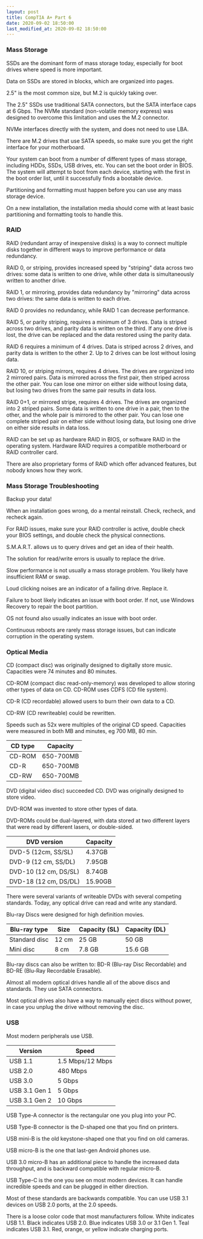 ```yaml
---
layout: post
title: CompTIA A+ Part 6
date: 2020-09-02 18:50:00
last_modified_at: 2020-09-02 18:50:00
---
```


### Mass Storage

SSDs are the dominant form of mass storage today, especially for boot drives where speed is more important.

Data on SSDs are stored in blocks, which are organized into pages.

2.5" is the most common size, but M.2 is quickly taking over.

The 2.5" SSDs use traditional SATA connectors, but the SATA interface caps at 6 Gbps. The NVMe standard (non-volatile memory express) was designed to overcome this limitation and uses the M.2 connector.

NVMe interfaces directly with the system, and does not need to use LBA.

There are M.2 drives that use SATA speeds, so make sure you get the right interface for your motherboard.

Your system can boot from a number of different types of mass storage, including HDDs, SSDs, USB drives, etc. You can set the boot order in BIOS. The system will attempt to boot from each device, starting with the first in the boot order list, until it successfully finds a bootable device.

Partitioning and formatting must happen before you can use any mass storage device.

On a new installation, the installation media should come with at least basic partitioning and formatting tools to handle this.

### RAID

RAID (redundant array of inexpensive disks) is a way to connect multiple disks together in different ways to improve performance or data redundancy.

RAID 0, or striping, provides increased speed by "striping" data across two drives: some data is written to one drive, while other data is simultaneously written to another drive.

RAID 1, or mirroring, provides data redundancy by "mirroring" data across two drives: the same data is written to each drive.

RAID 0 provides no redundancy, while RAID 1 can decrease performance.

RAID 5, or parity striping, requires a minimum of 3 drives. Data is striped across two drives, and parity data is written on the third. If any one drive is lost, the drive can be replaced and the data restored using the parity data.

RAID 6 requires a minimum of 4 drives. Data is striped across 2 drives, and parity data is written to the other 2. Up to 2 drives can be lost without losing data.

RAID 10, or striping mirrors, requires 4 drives. The drives are organized into 2 mirrored pairs. Data is mirrored across the first pair, then striped across the other pair. You can lose one mirror on either side without losing data, but losing two drives from the same pair results in data loss.

RAID 0+1, or mirrored stripe, requires 4 drives. The drives are organized into 2 striped pairs. Some data is written to one drive in a pair, then to the other, and the whole pair is mirrored to the other pair. You can lose one complete striped pair on either side without losing data, but losing one drive on either side results in data loss.

RAID can be set up as hardware RAID in BIOS, or software RAID in the operating system. Hardware RAID requires a compatible motherboard or RAID controller card.

There are also proprietary forms of RAID which offer advanced features, but nobody knows how they work.

### Mass Storage Troubleshooting

Backup your data!

When an installation goes wrong, do a mental reinstall. Check, recheck, and recheck again.

For RAID issues, make sure your RAID controller is active, double check your BIOS settings, and double check the physical connections.

S.M.A.R.T. allows us to query drives and get an idea of their health.

The solution for read/write errors is usually to replace the drive.

Slow performance is not usually a mass storage problem. You likely have insufficient RAM or swap.

Loud clicking noises are an indicator of a failing drive. Replace it.

Failure to boot likely indicates an issue with boot order. If not, use Windows Recovery to repair the boot partition.

OS not found also usually indicates an issue with boot order.

Continuous reboots are rarely mass storage issues, but can indicate corruption in the operating system.

### Optical Media

CD (compact disc) was originally designed to digitally store music. Capacities were 74 minutes and 80 minutes.

CD-ROM (compact disc read-only-memory) was developed to allow storing other types of data on CD. CD-ROM uses CDFS (CD file system).

CD-R (CD recordable) allowed users to burn their own data to a CD.

CD-RW (CD rewriteable) could be rewritten.

Speeds such as 52x were multiples of the original CD speed. Capacities were measured in both MB and minutes, eg 700 MB, 80 min.

| CD type | Capacity |
| --- | --- |
| CD-ROM | 650-700MB |
| CD-R | 650-700MB |
| CD-RW | 650-700MB |

DVD (digital video disc) succeeded CD. DVD was originally designed to store video.

DVD-ROM was invented to store other types of data.

DVD-ROMs could be dual-layered, with data stored at two different layers that were read by different lasers, or double-sided.

| DVD version | Capacity |
| --- | --- |
| DVD-5 (12cm, SS/SL) | 4.37GB |
| DVD-9 (12 cm, SS/DL) | 7.95GB |
| DVD-10 (12 cm, DS/SL) | 8.74GB |
| DVD-18 (12 cm, DS/DL) | 15.90GB |

There were several variants of writeable DVDs with several competing standards. Today, any optical drive can read and write any standard.

Blu-ray Discs were designed for high definition movies.

| Blu-ray type | Size | Capacity (SL) | Capacity (DL) |
| --- | --- | --- | --- |
| Standard disc | 12 cm | 25 GB | 50 GB |
| Mini disc | 8 cm | 7.8 GB | 15.6 GB |

Blu-ray discs can also be written to: BD-R (Blu-ray Disc Recordable) and BD-RE (Blu-Ray Recordable Erasable).

Almost all modern optical drives handle all of the above discs and standards. They use SATA connectors.

Most optical drives also have a way to manually eject discs without power, in case you unplug the drive without removing the disc.

### USB

Most modern peripherals use USB.

| Version | Speed |
| --- | --- |
| USB 1.1 | 1.5 Mbps/12 Mbps |
| USB 2.0 | 480 Mbps |
| USB 3.0 | 5 Gbps |
| USB 3.1 Gen 1 | 5 Gbps |
| USB 3.1 Gen 2 | 10 Gbps |

USB Type-A connector is the rectangular one you plug into your PC.

USB Type-B connector is the D-shaped one that you find on printers.

USB mini-B is the old keystone-shaped one that you find on old cameras.

USB micro-B is the one that last-gen Android phones use.

USB 3.0 micro-B has an additional piece to handle the increased data throughput, and is backward compatible with regular micro-B.

USB Type-C is the one you see on most modern devices. It can handle incredible speeds and can be plugged in either direction.

Most of these standards are backwards compatible. You can use USB 3.1 devices on USB 2.0 ports, at the 2.0 speeds.

There is a loose color code that most manufacturers follow. White indicates USB 1.1. Black indicates USB 2.0. Blue indicates USB 3.0 or 3.1 Gen 1. Teal indicates USB 3.1. Red, orange, or yellow indicate charging ports.
